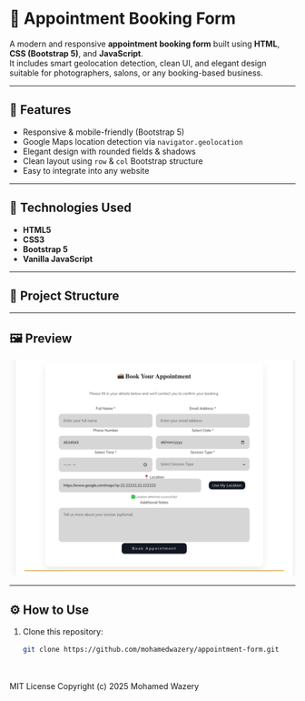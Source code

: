 # 📸 Appointment Booking Form

A modern and responsive **appointment booking form** built using **HTML**, **CSS (Bootstrap 5)**, and **JavaScript**.  
It includes smart geolocation detection, clean UI, and elegant design suitable for photographers, salons, or any booking-based business.

---

## 🚀 Features

- Responsive & mobile-friendly (Bootstrap 5)
- Google Maps location detection via `navigator.geolocation`
- Elegant design with rounded fields & shadows
- Clean layout using `row` & `col` Bootstrap structure
- Easy to integrate into any website

---

## 🧩 Technologies Used

- **HTML5**
- **CSS3**
- **Bootstrap 5**
- **Vanilla JavaScript**

---

## 📂 Project Structure


---

## 🖼️ Preview

![Appointment Form Screenshot](images/appointment-form.png)

---

## ⚙️ How to Use

1. Clone this repository:
   ```bash
   git clone https://github.com/mohamedwazery/appointment-form.git




MIT License
Copyright (c) 2025 Mohamed Wazery